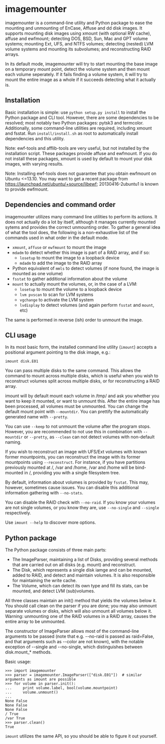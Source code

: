 imagemounter
============

imagemounter is a command-line utility and Python package to ease the mounting and unmounting of EnCase, Affuse and dd
disk images. It supports mounting disk images using xmount (with optional RW cache), affuse and ewfmount;
detecting DOS, BSD, Sun, Mac and GPT volume systems; mounting Ext, UFS, and NTFS volumes; detecting (nested) LVM
volume systems and mounting its subvolumes; and reconstructing RAID arrays.

In its default mode, imagemounter will try to start mounting the base image on a temporary mount point,
detect the volume system and then mount each volume seperately. If it fails finding a volume system,
it will try to mount the entire image as a whole if it succeeds detecting what it actually is.

Installation
------------
Basic installation is simple: use `python setup.py install` to install the Python package and CLI tool. However, there
are some dependencies to be resolved; most notably two Python packages: pytsk3 and termcolor. Additionally, some
command-line utilities are required, including xmount and fsstat. Run `install/install.sh` as root to automatically
install dependencies and this utility.

Note: ewf-tools and afflib-tools are very useful, but not installed by the installation script. These packages provide
affuse and ewfmount. If you do not install these packages, xmount is used by default to mount your disk images, with
varying results.

Note: Installing ewf-tools does not guarantee that you obtain ewfmount on Ubuntu <=13.10. You may want to get a recent
package from https://launchpad.net/ubuntu/+source/libewf; 20130416-2ubuntu1 is known to provide ewfmount.

Dependencies and command order
------------------------------
imagemounter utilizes many command line utilities to perform its actions. It does not actually do a lot by itself,
although it manages currently mounted sytems and provides the correct unmounting order. To gather a general idea of
what the tool does, the following is a non-exhaustive list of the commands used in what order in the default mode.

- `xmount`, `affuse` or `ewfmount` to mount the image
- `mdadm` to detect whether this image is part of a RAID array, and if so:
  - `losetup` to mount the image to a loopback device
  - `mdadm` to add the image to the RAID array
- Python equivalent of `mmls` to detect volumes (if none found, the image is mounted as one volume)
- `fsstat` to gather additional information about the volume
- `mount` to actually mount the volumes, or, in the case of a LVM:
  - `losetup` to mount the volume to a loopback device
  - `lvm pvscan` to scan for LVM systems
  - `vgchange` to activate the LVM system
  - `lvdisplay` to detect volumes (and again perform `fsstat` and `mount`, etc)

The same is performed in reverse (ish) order to unmount the image.

CLI usage
---------
In its most basic form, the installed command line utility (`imount`) accepts a positional argument pointing to
the disk image, e.g.:

    imount disk.E01
    
You can pass multiple disks to the same command. This allows the command to mount across multiple disks,
which is useful when you wish to reconstruct volumes split across multiple disks, or for reconstructing a RAID array.

imount will by default mount each volume in /tmp/ and ask you whether you want to keep it mounted, or want to unmount
this. After the entire image has been processed, all volumes must be unmounted. You can change the default mount point
with `--mountdir`. You can prettify the automatically generated name with `--pretty`.

You can use `--keep` to not unmount the volume after the program stops. However, you are recommended to not use this in
combination with `--mountdir` or `--pretty`, as `--clean` can not detect volumes with non-default naming.

If you wish to reconstruct an image with UFS/Ext volumes with known former mountpoints, you can reconstruct the image
with its former mountpoints using `--reconstruct`. For instance, if you have partitions previously mounted at /, /var
and /home, /var and /home will be bind-mounted in /, providing you with a single filesystem tree.

By default, information about volumes is provided by `fsstat`. This may, however,
sometimes cause issues. You can disable this additional information gathering with `--no-stats`.

You can disable the RAID check with `--no-raid`. If you know your volumes are not single volumes, or you know they are,
use `--no-single` and `--single` respectively.

Use `imount --help` to discover more options.

Python package
--------------
The Python package consists of three main parts:

- The ImageParser, maintaining a list of Disks, providing several methods that are carried out on all disks (e.g.
  mount) and reconstruct.
- The Disk, which represents a single disk iamge and can be mounted, added to RAID,
  and detect and maintain volumes. It is also responsible for maintaining the write cache.
- The Volume, which can detect its own type and fill its stats, can be mounted, and detect LVM (sub)volumes.

All three classes maintain an init() method that yields the volumes below it. You should call clean on the parser if
you are done; you may also unmount separate volumes or disks, which will also unmount all volumes below it. Warning:
unmounting one of the RAID volumes in a RAID array, causes the entire array to be unmounted.

The constructor of ImageParser allows most of the command-line arguments to be passed (note that e.g. --no-raid is
passed as raid=False, and that arguments such as --color are not known), with the notable exception of --single and
--no-single, which distinguishes between disk.mount_* methods.

Basic usage:

    >>> import imagemounter
    >>> parser = imagemounter.ImageParser(["disk.E01"])  # similar arguments as imount are possible
    >>> for volume in parser.init():
    ...     print volume.label, bool(volume.mountpoint)
    ...     volume.unmount()
    ...
    None False
    None False
    None False
    / True
    /var True
    >>> parser.clean()
    True

`imount` utilizes the same API, so you should be able to figure it out yourself.